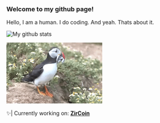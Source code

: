 ### Welcome to my github page!
Hello, I am a human. I do coding. And yeah. Thats about it.

![My github stats](https://github-readme-stats.vercel.app/api?username=PuffinDev&show_icons=true&theme=onedark)


<img src="giphy.gif" width="250" height="160" />

✨| Currently working on: [**ZirCoin**](https://github.com/puffindev/ZirCoinOrg)
<!--

<a href="https://www.patreon.com/bePatron?u=62209003" data-patreon-widget-type="become-patron-button">Become a Patron!</a><script async src="https://c6.patreon.com/becomePatronButton.bundle.js"></script>
